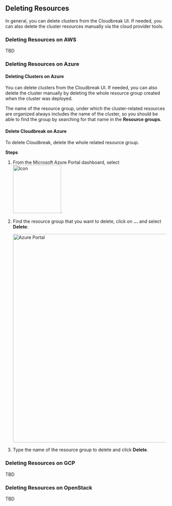 ## Deleting Resources

In general, you can delete clusters from the Cloudbreak UI. If needed, you can also delete the cluster resources manually via the cloud provider tools. 

### Deleting Resources on AWS

TBD

### Deleting Resources on Azure

#### Deleting Clusters on Azure

You can delete clusters from the Cloudbreak UI. If needed, you can also delete the cluster manually by deleting the whole resource group created when the cluster was deployed. 

The name of the resource group, under which the cluster-related resources are organized always includes the name of the cluster, so you should be able to find the group by searching for that name in the **Resource groups**.

#### Delete Cloudbreak on Azure

To delete Cloudbreak, delete the whole related resource group.

**Steps**

1. From the Microsoft Azure Portal dashboard, select <img src="../images/resource-icon.png" width="150" title="Icon">.
2. Find the resource group that you want to delete, click on **...** and select **Delete**:

    <a href="../images/resource-delete.png" target="_blank" title="click to enlarge"><img src="../images/resource-delete.png" width="650" title="Azure Portal"></a>  

3. Type the name of the resource group to delete and click **Delete**.

### Deleting Resources on GCP

TBD

### Deleting Resources on OpenStack

TBD
